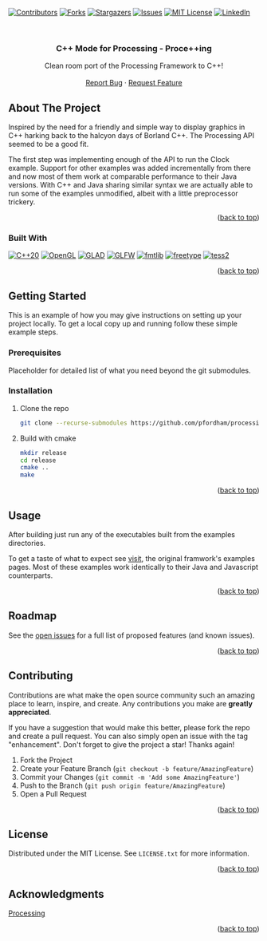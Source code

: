 <a name="readme-top"></a>

<!-- PROJECT SHIELDS -->
[![Contributors][contributors-shield]][contributors-url]
[![Forks][forks-shield]][forks-url]
[![Stargazers][stars-shield]][stars-url]
[![Issues][issues-shield]][issues-url]
[![MIT License][license-shield]][license-url]
[![LinkedIn][linkedin-shield]][linkedin-url]


<!-- PROJECT LOGO -->
<br />
<div align="center">
  <h3 align="center">C++ Mode for Processing - Proce++ing </h3>

  <p align="center">
    Clean room port of the Processing Framework to C++!
    <br />
    <br />
    <a href="https://github.com/pjfordham/processing_cpp/issues">Report Bug</a>
    ·
    <a href="https://github.com/pjfordham/processing_cpp/issues">Request Feature</a>
  </p>
</div>



<!-- ABOUT THE PROJECT -->
## About The Project

Inspired by the need for a friendly and simple way to display graphics in C++ harking back to the halcyon days of Borland C++. The Processing
API seemed to be a good fit.

The first step was implementing enough of the API to run the Clock example. Support for other examples was added incrementally from there and
now most of them work at comparable performance to their Java versions. With C++ and Java sharing similar syntax we are actually able to run
some of the examples unmodified, albeit with a little preprocessor trickery.

<p align="right">(<a href="#readme-top">back to top</a>)</p>



### Built With
[![C++20](https://img.shields.io/badge/C%2B%2B%2020-blue)](https://en.cppreference.com/w/cpp/20)
[![OpenGL](https://img.shields.io/badge/OpenGL-blue)](https://www.opengl.org/)
[![GLAD](https://img.shields.io/badge/GLAD-blue)](https://github.com/Dav1dde/glad)
[![GLFW](https://img.shields.io/badge/GLFW-blue)](https://www.glfw.org/)
[![fmtlib](https://img.shields.io/badge/fmtlib-blue)](https://github.com/fmtlib/fmt)
[![freetype](https://img.shields.io/badge/freetype-blue)](https://www.freetype.org/)
[![tess2](https://img.shields.io/badge/tess2-blue)](https://github.com/diatomic/tess2)


<p align="right">(<a href="#readme-top">back to top</a>)</p>



<!-- GETTING STARTED -->
## Getting Started

This is an example of how you may give instructions on setting up your project locally.
To get a local copy up and running follow these simple example steps.

### Prerequisites

Placeholder for detailed list of what you need beyond the git submodules.

### Installation


1. Clone the repo
   ```sh
   git clone --recurse-submodules https://github.com/pfordham/processing_cpp
   ```
2. Build with cmake
   ```sh
   mkdir release
   cd release
   cmake ..
   make
   ```

<p align="right">(<a href="#readme-top">back to top</a>)</p>


<!-- USAGE EXAMPLES -->
## Usage

After building just run any of the executables built from the examples directories.

To get a taste of what to expect see <a href="https://processing.org/examples/">visit</a>, the original framwork's examples pages. Most of these examples work identically to their Java and Javascript counterparts.

<p align="right">(<a href="#readme-top">back to top</a>)</p>



<!-- ROADMAP -->
## Roadmap

See the [open issues](https://github.com/pjfordham/processing_cpp/issues) for a full list of proposed features (and known issues).

<p align="right">(<a href="#readme-top">back to top</a>)</p>



<!-- CONTRIBUTING -->
## Contributing

Contributions are what make the open source community such an amazing place to learn, inspire, and create. Any contributions you make are **greatly appreciated**.

If you have a suggestion that would make this better, please fork the repo and create a pull request. You can also simply open an issue with the tag "enhancement".
Don't forget to give the project a star! Thanks again!

1. Fork the Project
2. Create your Feature Branch (`git checkout -b feature/AmazingFeature`)
3. Commit your Changes (`git commit -m 'Add some AmazingFeature'`)
4. Push to the Branch (`git push origin feature/AmazingFeature`)
5. Open a Pull Request

<p align="right">(<a href="#readme-top">back to top</a>)</p>



<!-- LICENSE -->
## License

Distributed under the MIT License. See `LICENSE.txt` for more information.


<p align="right">(<a href="#readme-top">back to top</a>)</p>



<!-- ACKNOWLEDGMENTS -->
## Acknowledgments

<a href="https://processing.org/">Processing</a>

<p align="right">(<a href="#readme-top">back to top</a>)</p>



<!-- MARKDOWN LINKS & IMAGES -->
<!-- https://www.markdownguide.org/basic-syntax/#reference-style-links -->
[contributors-shield]: https://img.shields.io/github/contributors/pjfordham/processing_cpp.svg?style=for-the-badge
[contributors-url]: https://github.com/pjfordham/processing_cpp/graphs/contributors
[forks-shield]: https://img.shields.io/github/forks/pjfordham/processing_cpp.svg?style=for-the-badge
[forks-url]: https://github.com/pjfordham/processing_cpp/network/members
[stars-shield]: https://img.shields.io/github/stars/pjfordham/processing_cpp.svg?style=for-the-badge
[stars-url]: https://github.com/pjfordham/processing_cpp/stargazers
[issues-shield]: https://img.shields.io/github/issues/pjfordham/processing_cpp.svg?style=for-the-badge
[issues-url]: https://github.com/pjfordham/processing_cpp/issues
[license-shield]: https://img.shields.io/github/license/pjfordham/processing_cpp.svg?style=for-the-badge
[license-url]: https://github.com/pjfordham/processing_cpp/blob/master/LICENSE.txt
[linkedin-shield]: https://img.shields.io/badge/-LinkedIn-black.svg?style=for-the-badge&logo=linkedin&colorB=555
[linkedin-url]: https://linkedin.com/in/peterfordham

